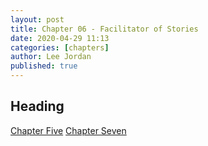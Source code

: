 ```yaml
---
layout: post
title: Chapter 06 - Facilitator of Stories
date: 2020-04-29 11:13
categories: [chapters]
author: Lee Jordan
published: true
---
```


<h2>Heading</h2>

<div class="pagination">
    <a class="pagination-item older" href="https://novel.geraldleejordan.com/chapter-05/">Chapter Five</a>
      <a class="pagination-item newer" href="https://novel.geraldleejordan.com/chapter-07/">Chapter Seven</a>
</div>
